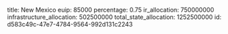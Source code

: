 title: New Mexico
euip: 85000
percentage: 0.75
ir_allocation: 750000000
infrastructure_allocation: 502500000
total_state_allocation: 1252500000
id: d583c49c-47e7-4784-9564-992d131c2243
